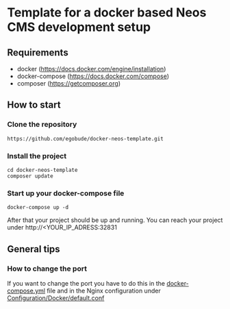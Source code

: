 # Template for a docker based Neos CMS development setup

## Requirements

* docker (https://docs.docker.com/engine/installation)
* docker-compose (https://docs.docker.com/compose)
* composer (https://getcomposer.org)

## How to start

### Clone the repository

    https://github.com/egobude/docker-neos-template.git
    
### Install the project

    cd docker-neos-template
    composer update
    
### Start up your docker-compose file

    docker-compose up -d
    
After that your project should be up and running. You can reach your project under http://<YOUR_IP_ADRESS:32831

## General tips

### How to change the port

If you want to change the port you have to do this in the [docker-compose.yml](https://github.com/egobude/docker-neos-template/blob/master/docker-compose.yml) file and in the Nginx configuration under [Configuration/Docker/default.conf](https://github.com/egobude/docker-neos-template/blob/master/Configuration/Docker/default.conf)